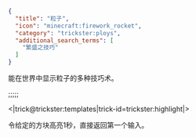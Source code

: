 ```json
{
  "title": "粒子",
  "icon": "minecraft:firework_rocket",
  "category": "trickster:ploys",
  "additional_search_terms": [
    "繁盛之技巧"
  ]
}
```

能在世界中显示粒子的多种技巧术。

;;;;;

<|trick@trickster:templates|trick-id=trickster:highlight|>

令给定的方块高亮1秒，直接返回第一个输入。
